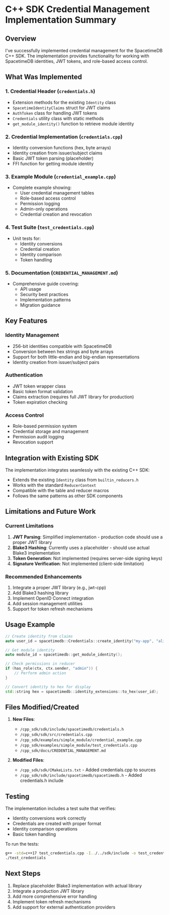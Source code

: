 # C++ SDK Credential Management Implementation Summary

## Overview

I've successfully implemented credential management for the SpacetimeDB C++ SDK. The implementation provides functionality for working with SpacetimeDB identities, JWT tokens, and role-based access control.

## What Was Implemented

### 1. **Credential Header** (`credentials.h`)
- Extension methods for the existing `Identity` class
- `SpacetimeIdentityClaims` struct for JWT claims
- `AuthToken` class for handling JWT tokens
- `Credentials` utility class with static methods
- `get_module_identity()` function to retrieve module identity

### 2. **Credential Implementation** (`credentials.cpp`)
- Identity conversion functions (hex, byte arrays)
- Identity creation from issuer/subject claims
- Basic JWT token parsing (placeholder)
- FFI function for getting module identity

### 3. **Example Module** (`credential_example.cpp`)
- Complete example showing:
  - User credential management tables
  - Role-based access control
  - Permission logging
  - Admin-only operations
  - Credential creation and revocation

### 4. **Test Suite** (`test_credentials.cpp`)
- Unit tests for:
  - Identity conversions
  - Credential creation
  - Identity comparison
  - Token handling

### 5. **Documentation** (`CREDENTIAL_MANAGEMENT.md`)
- Comprehensive guide covering:
  - API usage
  - Security best practices
  - Implementation patterns
  - Migration guidance

## Key Features

### Identity Management
- 256-bit identities compatible with SpacetimeDB
- Conversion between hex strings and byte arrays
- Support for both little-endian and big-endian representations
- Identity creation from issuer/subject pairs

### Authentication
- JWT token wrapper class
- Basic token format validation
- Claims extraction (requires full JWT library for production)
- Token expiration checking

### Access Control
- Role-based permission system
- Credential storage and management
- Permission audit logging
- Revocation support

## Integration with Existing SDK

The implementation integrates seamlessly with the existing C++ SDK:
- Extends the existing `Identity` class from `builtin_reducers.h`
- Works with the standard `ReducerContext`
- Compatible with the table and reducer macros
- Follows the same patterns as other SDK components

## Limitations and Future Work

### Current Limitations
1. **JWT Parsing**: Simplified implementation - production code should use a proper JWT library
2. **Blake3 Hashing**: Currently uses a placeholder - should use actual Blake3 implementation
3. **Token Generation**: Not implemented (requires server-side signing keys)
4. **Signature Verification**: Not implemented (client-side limitation)

### Recommended Enhancements
1. Integrate a proper JWT library (e.g., jwt-cpp)
2. Add Blake3 hashing library
3. Implement OpenID Connect integration
4. Add session management utilities
5. Support for token refresh mechanisms

## Usage Example

```cpp
// Create identity from claims
auto user_id = spacetimedb::Credentials::create_identity("my-app", "alice");

// Get module identity
auto module_id = spacetimedb::get_module_identity();

// Check permissions in reducer
if (has_role(ctx, ctx.sender, "admin")) {
    // Perform admin action
}

// Convert identity to hex for display
std::string hex = spacetimedb::identity_extensions::to_hex(user_id);
```

## Files Modified/Created

1. **New Files**:
   - `/cpp_sdk/sdk/include/spacetimedb/credentials.h`
   - `/cpp_sdk/sdk/src/credentials.cpp`
   - `/cpp_sdk/examples/simple_module/credential_example.cpp`
   - `/cpp_sdk/examples/simple_module/test_credentials.cpp`
   - `/cpp_sdk/docs/CREDENTIAL_MANAGEMENT.md`

2. **Modified Files**:
   - `/cpp_sdk/sdk/CMakeLists.txt` - Added credentials.cpp to sources
   - `/cpp_sdk/sdk/include/spacetimedb/spacetimedb.h` - Added credentials.h include

## Testing

The implementation includes a test suite that verifies:
- Identity conversions work correctly
- Credentials are created with proper format
- Identity comparison operations
- Basic token handling

To run the tests:
```bash
g++ -std=c++17 test_credentials.cpp -I../../sdk/include -o test_credentials
./test_credentials
```

## Next Steps

1. Replace placeholder Blake3 implementation with actual library
2. Integrate a production JWT library
3. Add more comprehensive error handling
4. Implement token refresh mechanisms
5. Add support for external authentication providers